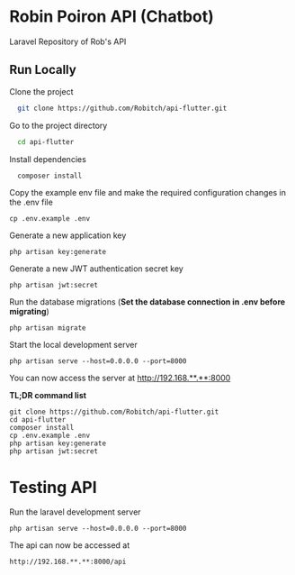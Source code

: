 
# Robin Poiron API (Chatbot)

Laravel Repository of Rob's API


## Run Locally

Clone the project

```bash
  git clone https://github.com/Robitch/api-flutter.git
```

Go to the project directory

```bash
  cd api-flutter
```

Install dependencies

```bash
  composer install
```

Copy the example env file and make the required configuration changes in the .env file

    cp .env.example .env

Generate a new application key

    php artisan key:generate

Generate a new JWT authentication secret key

    php artisan jwt:secret

Run the database migrations (**Set the database connection in .env before migrating**)

    php artisan migrate

Start the local development server

    php artisan serve --host=0.0.0.0 --port=8000

You can now access the server at http://192.168.**.**:8000

**TL;DR command list**

    git clone https://github.com/Robitch/api-flutter.git
    cd api-flutter
    composer install
    cp .env.example .env
    php artisan key:generate
    php artisan jwt:secret
# Testing API

Run the laravel development server

    php artisan serve --host=0.0.0.0 --port=8000

The api can now be accessed at

    http://192.168.**.**:8000/api

